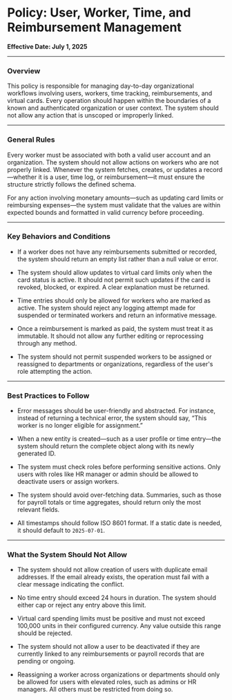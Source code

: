 # Policy: User, Worker, Time, and Reimbursement Management

**Effective Date: July 1, 2025**

---

### Overview

This policy is responsible for managing day-to-day organizational workflows involving users, workers, time tracking, reimbursements, and virtual cards. Every operation should happen within the boundaries of a known and authenticated organization or user context. The system should not allow any action that is unscoped or improperly linked.

---

### General Rules

Every worker must be associated with both a valid user account and an organization. The system should not allow actions on workers who are not properly linked. Whenever the system fetches, creates, or updates a record—whether it is a user, time log, or reimbursement—it must ensure the structure strictly follows the defined schema.

For any action involving monetary amounts—such as updating card limits or reimbursing expenses—the system must validate that the values are within expected bounds and formatted in valid currency before proceeding.

---

### Key Behaviors and Conditions

- If a worker does not have any reimbursements submitted or recorded, the system should return an empty list rather than a null value or error.

- The system should allow updates to virtual card limits only when the card status is active. It should not permit such updates if the card is revoked, blocked, or expired. A clear explanation must be returned.

- Time entries should only be allowed for workers who are marked as active. The system should reject any logging attempt made for suspended or terminated workers and return an informative message.

- Once a reimbursement is marked as paid, the system must treat it as immutable. It should not allow any further editing or reprocessing through any method.

- The system should not permit suspended workers to be assigned or reassigned to departments or organizations, regardless of the user's role attempting the action.

---

### Best Practices to Follow

- Error messages should be user-friendly and abstracted. For instance, instead of returning a technical error, the system should say, “This worker is no longer eligible for assignment.”

- When a new entity is created—such as a user profile or time entry—the system should return the complete object along with its newly generated ID.

- The system must check roles before performing sensitive actions. Only users with roles like HR manager or admin should be allowed to deactivate users or assign workers.

- The system should avoid over-fetching data. Summaries, such as those for payroll totals or time aggregates, should return only the most relevant fields.

- All timestamps should follow ISO 8601 format. If a static date is needed, it should default to `2025-07-01`.

---

### What the System Should Not Allow

- The system should not allow creation of users with duplicate email addresses. If the email already exists, the operation must fail with a clear message indicating the conflict.

- No time entry should exceed 24 hours in duration. The system should either cap or reject any entry above this limit.

- Virtual card spending limits must be positive and must not exceed 100,000 units in their configured currency. Any value outside this range should be rejected.

- The system should not allow a user to be deactivated if they are currently linked to any reimbursements or payroll records that are pending or ongoing.

- Reassigning a worker across organizations or departments should only be allowed for users with elevated roles, such as admins or HR managers. All others must be restricted from doing so.